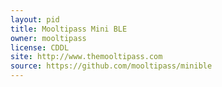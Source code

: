 ```yaml
---
layout: pid
title: Mooltipass Mini BLE
owner: mooltipass
license: CDDL
site: http://www.themooltipass.com
source: https://github.com/mooltipass/minible
---
```

